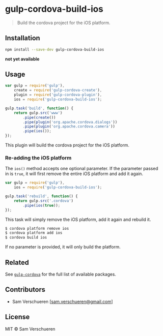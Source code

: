 # gulp-cordova-build-ios

> Build the cordova project for the iOS platform.

## Installation

```bash
npm install --save-dev gulp-cordova-build-ios
```

**not yet available**

## Usage

```JavaScript
var gulp = require('gulp'),
    create = require('gulp-cordova-create'),
    plugin = require('gulp-cordova-plugin'),
    ios = require('gulp-cordova-build-ios');

gulp.task('build', function() {
    return gulp.src('www')
        .pipe(create())
        .pipe(plugin('org.apache.cordova.dialogs'))
        .pipe(plugin('org.apache.cordova.camera'))
        .pipe(ios());
});
```

This plugin will build the cordova project for the iOS platform.

### Re-adding the iOS platform

The ```ios()``` method accepts one optional parameter. If the parameter passed in is ```true```, it will first
remove the entire iOS platform and add it again.

```JavaScript
var gulp = require('gulp'),
    ios = require('gulp-cordova-build-ios');

gulp.task('rebuild', function() {
    return gulp.src('.cordova')
        .pipe(ios(true));
});
```

This task will simply remove the iOS platform, add it again and rebuild it.

```bash
$ cordova platform remove ios
$ cordova platform add ios
$ cordova build ios
```

If no parameter is provided, it will only build the platform.

## Related

See [`gulp-cordova`](https://github.com/SamVerschueren/gulp-cordova) for the full list of available packages.

## Contributors

- Sam Verschueren [<sam.verschueren@gmail.com>]

## License

MIT © Sam Verschueren
